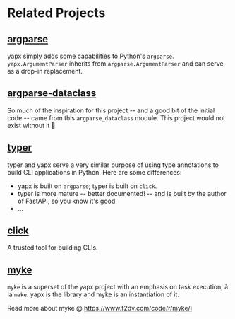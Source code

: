 # Related Projects

## [argparse](https://docs.python.org/3/library/argparse.html)

yapx simply adds some capabilities to Python's `argparse`. `yapx.ArgumentParser` inherits from `argparse.ArgumentParser` and can serve as a drop-in replacement.

## [argparse-dataclass](https://github.com/mivade/argparse_dataclass)

So much of the inspiration for this project -- and a good bit of the initial code -- came from this `argparse_dataclass` module. This project would not exist without it :pray:

## [typer](https://github.com/tiangolo/typer)

typer and yapx serve a very similar purpose of using type annotations to build CLI applications in Python. Here are some differences:

- yapx is built on `argparse`; typer is built on `click`.
- typer is more mature -- better documented! -- and is built by the author of FastAPI, so you know it's good.
- ...

## [click](https://github.com/pallets/click)

A trusted tool for building CLIs.


## [myke](https://github.com/fresh2dev/myke)

`myke` is a superset of the yapx project with an emphasis on task execution, à la `make`. yapx is the library and myke is an instantiation of it.

Read more about myke @ https://www.f2dv.com/code/r/myke/i
